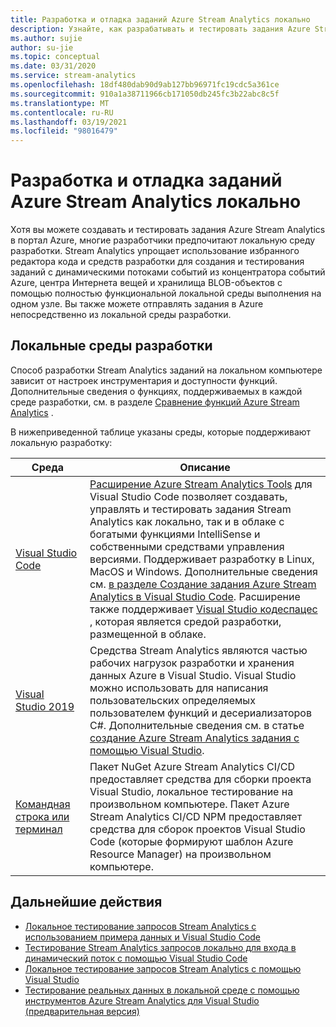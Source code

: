 ```yaml
---
title: Разработка и отладка заданий Azure Stream Analytics локально
description: Узнайте, как разрабатывать и тестировать задания Azure Stream Analytics на локальном компьютере, прежде чем запускать их в портал Azure.
ms.author: sujie
author: su-jie
ms.topic: conceptual
ms.date: 03/31/2020
ms.service: stream-analytics
ms.openlocfilehash: 18df480dab90d9ab127bb96971fc19cdc5a361ce
ms.sourcegitcommit: 910a1a38711966cb171050db245fc3b22abc8c5f
ms.translationtype: MT
ms.contentlocale: ru-RU
ms.lasthandoff: 03/19/2021
ms.locfileid: "98016479"
---
```

# <a name="develop-and-debug-azure-stream-analytics-jobs-locally"></a>Разработка и отладка заданий Azure Stream Analytics локально

Хотя вы можете создавать и тестировать задания Azure Stream Analytics в портал Azure, многие разработчики предпочитают локальную среду разработки. Stream Analytics упрощает использование избранного редактора кода и средств разработки для создания и тестирования заданий с динамическими потоками событий из концентратора событий Azure, центра Интернета вещей и хранилища BLOB-объектов с помощью полностью функциональной локальной среды выполнения на одном узле. Вы также можете отправлять задания в Azure непосредственно из локальной среды разработки.

## <a name="local-development-environments"></a>Локальные среды разработки

Способ разработки Stream Analytics заданий на локальном компьютере зависит от настроек инструментария и доступности функций. Дополнительные сведения о функциях, поддерживаемых в каждой среде разработки, см. в разделе [Сравнение функций Azure Stream Analytics](feature-comparison.md) .

В нижеприведенной таблице указаны среды, которые поддерживают локальную разработку:

|Среда                              |Описание    |
|-----------------------------------------|------------|
|[Visual Studio Code](visual-studio-code-explore-jobs.md)| [Расширение Azure Stream Analytics Tools](https://marketplace.visualstudio.com/items?itemName=ms-bigdatatools.vscode-asa) для Visual Studio Code позволяет создавать, управлять и тестировать задания Stream Analytics как локально, так и в облаке с богатыми функциями IntelliSense и собственными средствами управления версиями. Поддерживает разработку в Linux, MacOS и Windows. Дополнительные сведения см. [в разделе Создание задания Azure Stream Analytics в Visual Studio Code](quick-create-visual-studio-code.md). Расширение также поддерживает [Visual Studio кодеспацес](https://visualstudio.microsoft.com/services/visual-studio-codespaces/) , которая является средой разработки, размещенной в облаке.|
|[Visual Studio 2019](stream-analytics-tools-for-visual-studio-install.md) |Средства Stream Analytics являются частью рабочих нагрузок разработки и хранения данных Azure в Visual Studio. Visual Studio можно использовать для написания пользовательских определяемых пользователем функций и десериализаторов C#. Дополнительные сведения см. в статье [создание Azure Stream Analytics задания с помощью Visual Studio](stream-analytics-quick-create-vs.md).|
|[Командная строка или терминал](stream-analytics-tools-for-visual-studio-cicd.md)|Пакет NuGet Azure Stream Analytics CI/CD предоставляет средства для сборки проекта Visual Studio, локальное тестирование на произвольном компьютере. Пакет Azure Stream Analytics CI/CD NPM предоставляет средства для сборок проектов Visual Studio Code (которые формируют шаблон Azure Resource Manager) на произвольном компьютере.|

## <a name="next-steps"></a>Дальнейшие действия

* [Локальное тестирование запросов Stream Analytics с использованием примера данных и Visual Studio Code](visual-studio-code-local-run.md)
* [Тестирование Stream Analytics запросов локально для входа в динамический поток с помощью Visual Studio Code](visual-studio-code-local-run-live-input.md)
* [Локальное тестирование запросов Stream Analytics с помощью Visual Studio](stream-analytics-vs-tools-local-run.md)
* [Тестирование реальных данных в локальной среде с помощью инструментов Azure Stream Analytics для Visual Studio (предварительная версия)](stream-analytics-live-data-local-testing.md)
